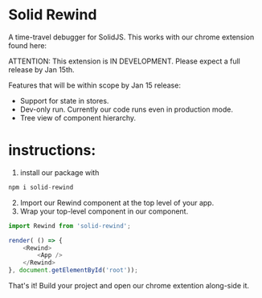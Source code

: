 # Solid Rewind

A time-travel debugger for SolidJS.
This works with our chrome extension found here: <extension>


ATTENTION: This extension is IN DEVELOPMENT.
Please expect a full release by Jan 15th. 

Features that will be within scope by Jan 15 release:
* Support for state in stores.
* Dev-only run. Currently our code runs even in production mode.
* Tree view of component hierarchy.

# instructions:
1. install our package with


```javascript
npm i solid-rewind
```

2. Import our Rewind component at the top level of your app.
3. Wrap your top-level component in our <Rewind> component.
```javascript
import Rewind from 'solid-rewind';

render( () => {
    <Rewind>
        <App />
    </Rewind>
}, document.getElementById('root'));

```

That's it! Build your project and open our chrome extention along-side it.


